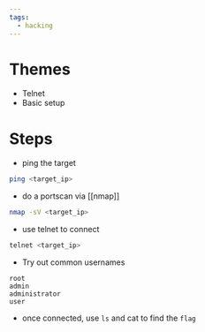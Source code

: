 ```yaml
---
tags:
  - hacking
---
```

# Themes

- Telnet
- Basic setup

# Steps

- ping the target

```bash
ping <target_ip>
``` 

- do a portscan via [[nmap]]

```bash
nmap -sV <target_ip>
```

- use telnet to connect

```bash
telnet <target_ip>
```

- Try out common usernames

```
root
admin
administrator
user
```

- once connected, use `ls` and cat to find the `flag`
